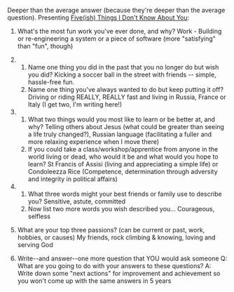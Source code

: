 <!--
.. title: Five(ish) Things
.. slug: 20070103fiveish-things
.. date: 2007/01/03 21:47:18
.. spellcheck_exceptions: Condoleezza,ish
.. tags: 
.. link: 
.. description: 
-->


Deeper than the average answer (because they're deeper than the average question). Presenting [Five(ish) Things I Don't Know About You](http://headrush.typepad.com/creating_passionate_users/2006/12/fiveish_things_.html):

1. What's the most fun work you've ever done, and why?
    Work - Building or re-engineering a system or a piece of software (more "satisfying" than "fun", though)

2. 
    1. Name one thing you did in the past that you no longer do but wish you did?
        Kicking a soccer ball in the street with friends -- simple, hassle-free fun.
    2. Name one thing you've always wanted to do but keep putting it off?
        Driving or riding REALLY, REALLY fast and living in Russia, France or Italy (I get two, I'm writing here!)

3. 
    1. What two things would you most like to learn or be better at, and why?
        Telling others about Jesus (what could be greater than seeing a life truly changed?), Russian language (facilitating a fuller and more relaxing experience when I move there)
    2. If you could take a class/workshop/apprentice from anyone in the world living or dead, who would it be and what would you hope to learn?
        St Francis of Assisi (living and appreciating a simple life) or Condoleezza Rice (Competence, determination through adversity and integrity in political affairs)

4. 
    1. What three words might your best friends or family use to describe you?
        Sensitive, astute, committed
    2. Now list two more words you wish described you...
        Courageous, selfless

5. What are your top three passions? (can be current or past, work, hobbies, or causes)
    My friends, rock climbing & knowing, loving and serving God

6. Write--and answer--one more question that YOU would ask someone
    Q: What are you going to do with your answers to these questions? A: Write down some "next actions" for improvement and achievement so you won't come up with the same answers in 5 years

